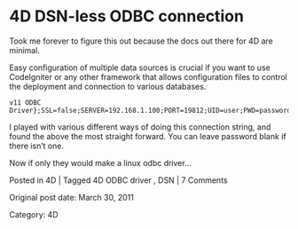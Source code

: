 # 4D DSN-less ODBC connection

Took me forever to figure this out because the docs out there for 4D are
minimal.

Easy configuration of multiple data sources is crucial if you want to use
CodeIgniter or any other framework that allows configuration files to control
the deployment and connection to various databases.

```nogutter // get the connection resource$connect = odbc_connect('DRIVER={4D
v11 ODBC
Driver};SSL=false;SERVER=192.168.1.100;PORT=19812;UID=user;PWD=password',"","");
```

I played with various different ways of doing this connection string, and
found the above the most straight forward. You can leave password blank if
there isn’t one.

Now if only they would make a linux odbc driver…

Posted in 4D | Tagged 4D ODBC driver , DSN | 7 Comments 


Original post date: March 30, 2011

Category: 4D